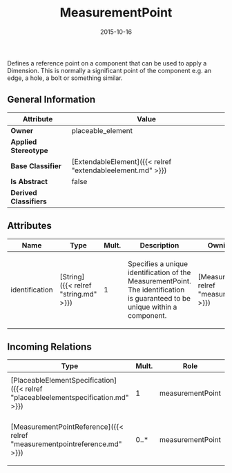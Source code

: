 ﻿---
title: MeasurementPoint
toc: false
type: specs
date: "2015-10-16"
draft: false
specification: VEC
version: 1.1.2
documentType: "Recommendation"
elementType: Class
classes:
  - MeasurementPoint
menu_name: vec-1.1.2
---
<p> Defines a reference point on a component that can be used to apply a Dimension. This is normally a significant point of the component e.g. an edge, a hole, a bolt or something similar.      </p>

## General Information

| Attribute               | Value |
|-------------------------|-------|
| **Owner**               | placeable_element |
| **Applied Stereotype**  |   |
| **Base Classifier**     | [ExtendableElement]({{< relref "extendableelement.md" >}})<br/>  |
| **Is Abstract**         | false |
| **Derived Classifiers** |   |

## Attributes
|  Name  |  Type  |  Mult.  |  Description  |  Owning Classifier  |
|--------|--------|---------|---------------|--------------|
|identification | [String]({{< relref "string.md" >}}) | 1 | <p> Specifies a unique identification of the MeasurementPoint. The identification is guaranteed to be unique within a component.      </p> | [MeasurementPoint]({{< relref "measurementpoint.md" >}}) |

##  Incoming Relations
|    Type  |   Mult.  |   Role    |   Mult.   |   Description  |
|----------|----------|-----------|-----------|----------------|
| [PlaceableElementSpecification]({{< relref "placeableelementspecification.md" >}}) | 1 | measurementPoint | 0..* | <p> Specifies the <i>MeasurementPoints</i> of an <i>PlaceableElement</i>.       </p> |
| [MeasurementPointReference]({{< relref "measurementpointreference.md" >}}) | 0..* | measurementPoint | 1 | <p> References the <i>MeasurementPoint</i> that is instanced by this <i>MeasurementPointReference.</i>      </p> |
